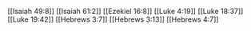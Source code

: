 [[Isaiah 49:8]]
[[Isaiah 61:2]]
[[Ezekiel 16:8]]
[[Luke 4:19]]
[[Luke 18:37]]
[[Luke 19:42]]
[[Hebrews 3:7]]
[[Hebrews 3:13]]
[[Hebrews 4:7]]

